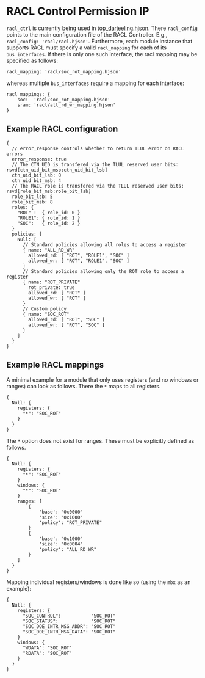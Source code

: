 # RACL Control Permission IP

`racl_ctrl` is currently being used in [top_darjeeling.hjson](../../../../hw/top_darjeeling/data/top_darjeeling.hjson).
There `racl_config` points to the main configuration file of the RACL Controller.
E.g., `racl_config: 'racl/racl.hjson'`.
Furthermore, each module instance that supports RACL must specify a valid `racl_mapping` for each of its `bus_interfaces`.
If there is only one such interface, the racl mapping may be specified as follows:
```
racl_mapping: 'racl/soc_rot_mapping.hjson'
```
whereas multiple `bus_interfaces` require a mapping for each interface:
```hjson
racl_mappings: {
    soc:  'racl/soc_rot_mapping.hjson'
    sram: 'racl/all_rd_wr_mapping.hjson'
}
```

## Example RACL configuration

```hjson
{
  // error_response controls whether to return TLUL error on RACL errors
  error_response: true
  // The CTN UID is transfered via the TLUL reserved user bits: rsvd[ctn_uid_bit_msb:ctn_uid_bit_lsb]
  ctn_uid_bit_lsb: 0
  ctn_uid_bit_msb: 4
  // The RACL role is transfered via the TLUL reserved user bits: rsvd[role_bit_msb:role_bit_lsb]
  role_bit_lsb: 5
  role_bit_msb: 8
  roles: {
    "ROT" :  { role_id: 0 }
    "ROLE1": { role_id: 1 }
    "SOC":   { role_id: 2 }
  }
  policies: {
    Null: [
      // Standard policies allowing all roles to access a register
      { name: "ALL_RD_WR"
        allowed_rd: [ "ROT", "ROLE1", "SOC" ]
        allowed_wr: [ "ROT", "ROLE1", "SOC" ]
      }
      // Standard policies allowing only the ROT role to access a register
      { name: "ROT_PRIVATE"
        rot_private: true
        allowed_rd: [ "ROT" ]
        allowed_wr: [ "ROT" ]
      }
      // Custom policy
      { name: "SOC_ROT"
        allowed_rd: [ "ROT", "SOC" ]
        allowed_wr: [ "ROT", "SOC" ]
      }
    ]
  }
}
```

## Example RACL mappings

A minimal example for a module that only uses registers (and no windows or ranges) can look as follows.
There the `*` maps to all registers.

```hjson
{
  Null: {
    registers: {
      "*": "SOC_ROT"
    }
  }
}
```

The `*` option does not exist for ranges. These must be explicitly defined as follows.

```hjson
{
  Null: {
    registers: {
      "*": "SOC_ROT"
    }
    windows: {
      "*": "SOC_ROT"
    }
    ranges: [
        {
            'base': "0x0000"
            'size': "0x1000"
            'policy': "ROT_PRIVATE"
        }
        {
            'base': "0x1000"
            'size': "0x0004"
            'policy': "ALL_RD_WR"
        }
    ]
  }
}
```

Mapping individual registers/windows is done like so (using the `mbx` as an example):

```hjson
{
  Null: {
    registers: {
      "SOC_CONTROL":           "SOC_ROT"
      "SOC_STATUS":            "SOC_ROT"
      "SOC_DOE_INTR_MSG_ADDR": "SOC_ROT"
      "SOC_DOE_INTR_MSG_DATA": "SOC_ROT"
    }
    windows: {
      "WDATA": "SOC_ROT"
      "RDATA": "SOC_ROT"
    }
  }
}
```
